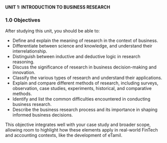 #### UNIT 1: INTRODUCTION TO BUSINESS RESEARCH

### **1.0 Objectives**

After studying this unit, you should be able to:

- Define and explain the meaning of research in the context of business.
- Differentiate between science and knowledge, and understand their interrelationship.
- Distinguish between inductive and deductive logic in research reasoning.
- Discuss the significance of research in business decision-making and innovation.
- Classify the various types of research and understand their applications.
- Explain and compare different methods of research, including surveys, observation, case studies, experiments, historical, and comparative methods.
- Identify and list the common difficulties encountered in conducting business research.
- Describe the business research process and its importance in shaping informed business decisions.

This objective integrates well with your case study and broader scope, allowing room to highlight how these elements apply in real-world FinTech and accounting contexts, like the development of eTamil.
